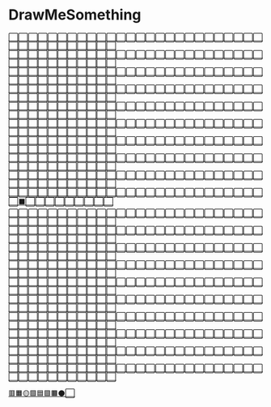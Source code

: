 # DrawMeSomething

[⬜](https://shayneintsu.github.io/DrawMeSomething.github.io?cell=0)[⬜](https://shayneintsu.github.io/DrawMeSomething.github.io?cell=1)[⬜](https://shayneintsu.github.io/DrawMeSomething.github.io?cell=2)[⬜](https://shayneintsu.github.io/DrawMeSomething.github.io?cell=3)[⬜](https://shayneintsu.github.io/DrawMeSomething.github.io?cell=4)[⬜](https://shayneintsu.github.io/DrawMeSomething.github.io?cell=5)[⬜](https://shayneintsu.github.io/DrawMeSomething.github.io?cell=6)[⬜](https://shayneintsu.github.io/DrawMeSomething.github.io?cell=7)[⬜](https://shayneintsu.github.io/DrawMeSomething.github.io?cell=8)[⬜](https://shayneintsu.github.io/DrawMeSomething.github.io?cell=9)[⬜](https://shayneintsu.github.io/DrawMeSomething.github.io?cell=10)[⬜](https://shayneintsu.github.io/DrawMeSomething.github.io?cell=11)[⬜](https://shayneintsu.github.io/DrawMeSomething.github.io?cell=12)[⬜](https://shayneintsu.github.io/DrawMeSomething.github.io?cell=13)[⬜](https://shayneintsu.github.io/DrawMeSomething.github.io?cell=14)[⬜](https://shayneintsu.github.io/DrawMeSomething.github.io?cell=15)[⬜](https://shayneintsu.github.io/DrawMeSomething.github.io?cell=16)[⬜](https://shayneintsu.github.io/DrawMeSomething.github.io?cell=17)[⬜](https://shayneintsu.github.io/DrawMeSomething.github.io?cell=18)[⬜](https://shayneintsu.github.io/DrawMeSomething.github.io?cell=19)[⬜](https://shayneintsu.github.io/DrawMeSomething.github.io?cell=20)[⬜](https://shayneintsu.github.io/DrawMeSomething.github.io?cell=21)[⬜](https://shayneintsu.github.io/DrawMeSomething.github.io?cell=22)[⬜](https://shayneintsu.github.io/DrawMeSomething.github.io?cell=23)[⬜](https://shayneintsu.github.io/DrawMeSomething.github.io?cell=24)[⬜](https://shayneintsu.github.io/DrawMeSomething.github.io?cell=25)[⬜](https://shayneintsu.github.io/DrawMeSomething.github.io?cell=26)[⬜](https://shayneintsu.github.io/DrawMeSomething.github.io?cell=27)[⬜](https://shayneintsu.github.io/DrawMeSomething.github.io?cell=28)[⬜](https://shayneintsu.github.io/DrawMeSomething.github.io?cell=29)[⬜](https://shayneintsu.github.io/DrawMeSomething.github.io?cell=30)[⬜](https://shayneintsu.github.io/DrawMeSomething.github.io?cell=31)[⬜](https://shayneintsu.github.io/DrawMeSomething.github.io?cell=32)[⬜](https://shayneintsu.github.io/DrawMeSomething.github.io?cell=33)[⬜](https://shayneintsu.github.io/DrawMeSomething.github.io?cell=34)[⬜](https://shayneintsu.github.io/DrawMeSomething.github.io?cell=35)[⬜](https://shayneintsu.github.io/DrawMeSomething.github.io?cell=36)
[⬜](https://shayneintsu.github.io/DrawMeSomething.github.io?cell=100)[⬜](https://shayneintsu.github.io/DrawMeSomething.github.io?cell=101)[⬜](https://shayneintsu.github.io/DrawMeSomething.github.io?cell=102)[⬜](https://shayneintsu.github.io/DrawMeSomething.github.io?cell=103)[⬜](https://shayneintsu.github.io/DrawMeSomething.github.io?cell=104)[⬜](https://shayneintsu.github.io/DrawMeSomething.github.io?cell=105)[⬜](https://shayneintsu.github.io/DrawMeSomething.github.io?cell=106)[⬜](https://shayneintsu.github.io/DrawMeSomething.github.io?cell=107)[⬜](https://shayneintsu.github.io/DrawMeSomething.github.io?cell=108)[⬜](https://shayneintsu.github.io/DrawMeSomething.github.io?cell=109)[⬜](https://shayneintsu.github.io/DrawMeSomething.github.io?cell=110)[⬜](https://shayneintsu.github.io/DrawMeSomething.github.io?cell=111)[⬜](https://shayneintsu.github.io/DrawMeSomething.github.io?cell=112)[⬜](https://shayneintsu.github.io/DrawMeSomething.github.io?cell=113)[⬜](https://shayneintsu.github.io/DrawMeSomething.github.io?cell=114)[⬜](https://shayneintsu.github.io/DrawMeSomething.github.io?cell=115)[⬜](https://shayneintsu.github.io/DrawMeSomething.github.io?cell=116)[⬜](https://shayneintsu.github.io/DrawMeSomething.github.io?cell=117)[⬜](https://shayneintsu.github.io/DrawMeSomething.github.io?cell=118)[⬜](https://shayneintsu.github.io/DrawMeSomething.github.io?cell=119)[⬜](https://shayneintsu.github.io/DrawMeSomething.github.io?cell=120)[⬜](https://shayneintsu.github.io/DrawMeSomething.github.io?cell=121)[⬜](https://shayneintsu.github.io/DrawMeSomething.github.io?cell=122)[⬜](https://shayneintsu.github.io/DrawMeSomething.github.io?cell=123)[⬜](https://shayneintsu.github.io/DrawMeSomething.github.io?cell=124)[⬜](https://shayneintsu.github.io/DrawMeSomething.github.io?cell=125)[⬜](https://shayneintsu.github.io/DrawMeSomething.github.io?cell=126)[⬜](https://shayneintsu.github.io/DrawMeSomething.github.io?cell=127)[⬜](https://shayneintsu.github.io/DrawMeSomething.github.io?cell=128)[⬜](https://shayneintsu.github.io/DrawMeSomething.github.io?cell=129)[⬜](https://shayneintsu.github.io/DrawMeSomething.github.io?cell=130)[⬜](https://shayneintsu.github.io/DrawMeSomething.github.io?cell=131)[⬜](https://shayneintsu.github.io/DrawMeSomething.github.io?cell=132)[⬜](https://shayneintsu.github.io/DrawMeSomething.github.io?cell=133)[⬜](https://shayneintsu.github.io/DrawMeSomething.github.io?cell=134)[⬜](https://shayneintsu.github.io/DrawMeSomething.github.io?cell=135)[⬜](https://shayneintsu.github.io/DrawMeSomething.github.io?cell=136)
[⬜](https://shayneintsu.github.io/DrawMeSomething.github.io?cell=200)[⬜](https://shayneintsu.github.io/DrawMeSomething.github.io?cell=201)[⬜](https://shayneintsu.github.io/DrawMeSomething.github.io?cell=202)[⬜](https://shayneintsu.github.io/DrawMeSomething.github.io?cell=203)[⬜](https://shayneintsu.github.io/DrawMeSomething.github.io?cell=204)[⬜](https://shayneintsu.github.io/DrawMeSomething.github.io?cell=205)[⬜](https://shayneintsu.github.io/DrawMeSomething.github.io?cell=206)[⬜](https://shayneintsu.github.io/DrawMeSomething.github.io?cell=207)[⬜](https://shayneintsu.github.io/DrawMeSomething.github.io?cell=208)[⬜](https://shayneintsu.github.io/DrawMeSomething.github.io?cell=209)[⬜](https://shayneintsu.github.io/DrawMeSomething.github.io?cell=210)[⬜](https://shayneintsu.github.io/DrawMeSomething.github.io?cell=211)[⬜](https://shayneintsu.github.io/DrawMeSomething.github.io?cell=212)[⬜](https://shayneintsu.github.io/DrawMeSomething.github.io?cell=213)[⬜](https://shayneintsu.github.io/DrawMeSomething.github.io?cell=214)[⬜](https://shayneintsu.github.io/DrawMeSomething.github.io?cell=215)[⬜](https://shayneintsu.github.io/DrawMeSomething.github.io?cell=216)[⬜](https://shayneintsu.github.io/DrawMeSomething.github.io?cell=217)[⬜](https://shayneintsu.github.io/DrawMeSomething.github.io?cell=218)[⬜](https://shayneintsu.github.io/DrawMeSomething.github.io?cell=219)[⬜](https://shayneintsu.github.io/DrawMeSomething.github.io?cell=220)[⬜](https://shayneintsu.github.io/DrawMeSomething.github.io?cell=221)[⬜](https://shayneintsu.github.io/DrawMeSomething.github.io?cell=222)[⬜](https://shayneintsu.github.io/DrawMeSomething.github.io?cell=223)[⬜](https://shayneintsu.github.io/DrawMeSomething.github.io?cell=224)[⬜](https://shayneintsu.github.io/DrawMeSomething.github.io?cell=225)[⬜](https://shayneintsu.github.io/DrawMeSomething.github.io?cell=226)[⬜](https://shayneintsu.github.io/DrawMeSomething.github.io?cell=227)[⬜](https://shayneintsu.github.io/DrawMeSomething.github.io?cell=228)[⬜](https://shayneintsu.github.io/DrawMeSomething.github.io?cell=229)[⬜](https://shayneintsu.github.io/DrawMeSomething.github.io?cell=230)[⬜](https://shayneintsu.github.io/DrawMeSomething.github.io?cell=231)[⬜](https://shayneintsu.github.io/DrawMeSomething.github.io?cell=232)[⬜](https://shayneintsu.github.io/DrawMeSomething.github.io?cell=233)[⬜](https://shayneintsu.github.io/DrawMeSomething.github.io?cell=234)[⬜](https://shayneintsu.github.io/DrawMeSomething.github.io?cell=235)[⬜](https://shayneintsu.github.io/DrawMeSomething.github.io?cell=236)
[⬜](https://shayneintsu.github.io/DrawMeSomething.github.io?cell=300)[⬜](https://shayneintsu.github.io/DrawMeSomething.github.io?cell=301)[⬜](https://shayneintsu.github.io/DrawMeSomething.github.io?cell=302)[⬜](https://shayneintsu.github.io/DrawMeSomething.github.io?cell=303)[⬜](https://shayneintsu.github.io/DrawMeSomething.github.io?cell=304)[⬜](https://shayneintsu.github.io/DrawMeSomething.github.io?cell=305)[⬜](https://shayneintsu.github.io/DrawMeSomething.github.io?cell=306)[⬜](https://shayneintsu.github.io/DrawMeSomething.github.io?cell=307)[⬜](https://shayneintsu.github.io/DrawMeSomething.github.io?cell=308)[⬜](https://shayneintsu.github.io/DrawMeSomething.github.io?cell=309)[⬜](https://shayneintsu.github.io/DrawMeSomething.github.io?cell=310)[⬜](https://shayneintsu.github.io/DrawMeSomething.github.io?cell=311)[⬜](https://shayneintsu.github.io/DrawMeSomething.github.io?cell=312)[⬜](https://shayneintsu.github.io/DrawMeSomething.github.io?cell=313)[⬜](https://shayneintsu.github.io/DrawMeSomething.github.io?cell=314)[⬜](https://shayneintsu.github.io/DrawMeSomething.github.io?cell=315)[⬜](https://shayneintsu.github.io/DrawMeSomething.github.io?cell=316)[⬜](https://shayneintsu.github.io/DrawMeSomething.github.io?cell=317)[⬜](https://shayneintsu.github.io/DrawMeSomething.github.io?cell=318)[⬜](https://shayneintsu.github.io/DrawMeSomething.github.io?cell=319)[⬜](https://shayneintsu.github.io/DrawMeSomething.github.io?cell=320)[⬜](https://shayneintsu.github.io/DrawMeSomething.github.io?cell=321)[⬜](https://shayneintsu.github.io/DrawMeSomething.github.io?cell=322)[⬜](https://shayneintsu.github.io/DrawMeSomething.github.io?cell=323)[⬜](https://shayneintsu.github.io/DrawMeSomething.github.io?cell=324)[⬜](https://shayneintsu.github.io/DrawMeSomething.github.io?cell=325)[⬜](https://shayneintsu.github.io/DrawMeSomething.github.io?cell=326)[⬜](https://shayneintsu.github.io/DrawMeSomething.github.io?cell=327)[⬜](https://shayneintsu.github.io/DrawMeSomething.github.io?cell=328)[⬜](https://shayneintsu.github.io/DrawMeSomething.github.io?cell=329)[⬜](https://shayneintsu.github.io/DrawMeSomething.github.io?cell=330)[⬜](https://shayneintsu.github.io/DrawMeSomething.github.io?cell=331)[⬜](https://shayneintsu.github.io/DrawMeSomething.github.io?cell=332)[⬜](https://shayneintsu.github.io/DrawMeSomething.github.io?cell=333)[⬜](https://shayneintsu.github.io/DrawMeSomething.github.io?cell=334)[⬜](https://shayneintsu.github.io/DrawMeSomething.github.io?cell=335)[⬜](https://shayneintsu.github.io/DrawMeSomething.github.io?cell=336)
[⬜](https://shayneintsu.github.io/DrawMeSomething.github.io?cell=400)[⬜](https://shayneintsu.github.io/DrawMeSomething.github.io?cell=401)[⬜](https://shayneintsu.github.io/DrawMeSomething.github.io?cell=402)[⬜](https://shayneintsu.github.io/DrawMeSomething.github.io?cell=403)[⬜](https://shayneintsu.github.io/DrawMeSomething.github.io?cell=404)[⬜](https://shayneintsu.github.io/DrawMeSomething.github.io?cell=405)[⬜](https://shayneintsu.github.io/DrawMeSomething.github.io?cell=406)[⬜](https://shayneintsu.github.io/DrawMeSomething.github.io?cell=407)[⬜](https://shayneintsu.github.io/DrawMeSomething.github.io?cell=408)[⬜](https://shayneintsu.github.io/DrawMeSomething.github.io?cell=409)[⬜](https://shayneintsu.github.io/DrawMeSomething.github.io?cell=410)[⬜](https://shayneintsu.github.io/DrawMeSomething.github.io?cell=411)[⬜](https://shayneintsu.github.io/DrawMeSomething.github.io?cell=412)[⬜](https://shayneintsu.github.io/DrawMeSomething.github.io?cell=413)[⬜](https://shayneintsu.github.io/DrawMeSomething.github.io?cell=414)[⬜](https://shayneintsu.github.io/DrawMeSomething.github.io?cell=415)[⬜](https://shayneintsu.github.io/DrawMeSomething.github.io?cell=416)[⬜](https://shayneintsu.github.io/DrawMeSomething.github.io?cell=417)[⬜](https://shayneintsu.github.io/DrawMeSomething.github.io?cell=418)[⬜](https://shayneintsu.github.io/DrawMeSomething.github.io?cell=419)[⬜](https://shayneintsu.github.io/DrawMeSomething.github.io?cell=420)[⬜](https://shayneintsu.github.io/DrawMeSomething.github.io?cell=421)[⬜](https://shayneintsu.github.io/DrawMeSomething.github.io?cell=422)[⬜](https://shayneintsu.github.io/DrawMeSomething.github.io?cell=423)[⬜](https://shayneintsu.github.io/DrawMeSomething.github.io?cell=424)[⬜](https://shayneintsu.github.io/DrawMeSomething.github.io?cell=425)[⬜](https://shayneintsu.github.io/DrawMeSomething.github.io?cell=426)[⬜](https://shayneintsu.github.io/DrawMeSomething.github.io?cell=427)[⬜](https://shayneintsu.github.io/DrawMeSomething.github.io?cell=428)[⬜](https://shayneintsu.github.io/DrawMeSomething.github.io?cell=429)[⬜](https://shayneintsu.github.io/DrawMeSomething.github.io?cell=430)[⬜](https://shayneintsu.github.io/DrawMeSomething.github.io?cell=431)[⬜](https://shayneintsu.github.io/DrawMeSomething.github.io?cell=432)[⬜](https://shayneintsu.github.io/DrawMeSomething.github.io?cell=433)[⬜](https://shayneintsu.github.io/DrawMeSomething.github.io?cell=434)[⬜](https://shayneintsu.github.io/DrawMeSomething.github.io?cell=435)[⬜](https://shayneintsu.github.io/DrawMeSomething.github.io?cell=436)
[⬜](https://shayneintsu.github.io/DrawMeSomething.github.io?cell=500)[⬜](https://shayneintsu.github.io/DrawMeSomething.github.io?cell=501)[⬜](https://shayneintsu.github.io/DrawMeSomething.github.io?cell=502)[⬜](https://shayneintsu.github.io/DrawMeSomething.github.io?cell=503)[⬜](https://shayneintsu.github.io/DrawMeSomething.github.io?cell=504)[⬜](https://shayneintsu.github.io/DrawMeSomething.github.io?cell=505)[⬜](https://shayneintsu.github.io/DrawMeSomething.github.io?cell=506)[⬜](https://shayneintsu.github.io/DrawMeSomething.github.io?cell=507)[⬜](https://shayneintsu.github.io/DrawMeSomething.github.io?cell=508)[⬜](https://shayneintsu.github.io/DrawMeSomething.github.io?cell=509)[⬜](https://shayneintsu.github.io/DrawMeSomething.github.io?cell=510)[⬜](https://shayneintsu.github.io/DrawMeSomething.github.io?cell=511)[⬜](https://shayneintsu.github.io/DrawMeSomething.github.io?cell=512)[⬜](https://shayneintsu.github.io/DrawMeSomething.github.io?cell=513)[⬜](https://shayneintsu.github.io/DrawMeSomething.github.io?cell=514)[⬜](https://shayneintsu.github.io/DrawMeSomething.github.io?cell=515)[⬜](https://shayneintsu.github.io/DrawMeSomething.github.io?cell=516)[⬜](https://shayneintsu.github.io/DrawMeSomething.github.io?cell=517)[⬜](https://shayneintsu.github.io/DrawMeSomething.github.io?cell=518)[⬜](https://shayneintsu.github.io/DrawMeSomething.github.io?cell=519)[⬜](https://shayneintsu.github.io/DrawMeSomething.github.io?cell=520)[⬜](https://shayneintsu.github.io/DrawMeSomething.github.io?cell=521)[⬜](https://shayneintsu.github.io/DrawMeSomething.github.io?cell=522)[⬜](https://shayneintsu.github.io/DrawMeSomething.github.io?cell=523)[⬜](https://shayneintsu.github.io/DrawMeSomething.github.io?cell=524)[⬜](https://shayneintsu.github.io/DrawMeSomething.github.io?cell=525)[⬜](https://shayneintsu.github.io/DrawMeSomething.github.io?cell=526)[⬜](https://shayneintsu.github.io/DrawMeSomething.github.io?cell=527)[⬜](https://shayneintsu.github.io/DrawMeSomething.github.io?cell=528)[⬜](https://shayneintsu.github.io/DrawMeSomething.github.io?cell=529)[⬜](https://shayneintsu.github.io/DrawMeSomething.github.io?cell=530)[⬜](https://shayneintsu.github.io/DrawMeSomething.github.io?cell=531)[⬜](https://shayneintsu.github.io/DrawMeSomething.github.io?cell=532)[⬜](https://shayneintsu.github.io/DrawMeSomething.github.io?cell=533)[⬜](https://shayneintsu.github.io/DrawMeSomething.github.io?cell=534)[⬜](https://shayneintsu.github.io/DrawMeSomething.github.io?cell=535)[⬜](https://shayneintsu.github.io/DrawMeSomething.github.io?cell=536)
[⬜](https://shayneintsu.github.io/DrawMeSomething.github.io?cell=600)[⬜](https://shayneintsu.github.io/DrawMeSomething.github.io?cell=601)[⬜](https://shayneintsu.github.io/DrawMeSomething.github.io?cell=602)[⬜](https://shayneintsu.github.io/DrawMeSomething.github.io?cell=603)[⬜](https://shayneintsu.github.io/DrawMeSomething.github.io?cell=604)[⬜](https://shayneintsu.github.io/DrawMeSomething.github.io?cell=605)[⬜](https://shayneintsu.github.io/DrawMeSomething.github.io?cell=606)[⬜](https://shayneintsu.github.io/DrawMeSomething.github.io?cell=607)[⬜](https://shayneintsu.github.io/DrawMeSomething.github.io?cell=608)[⬜](https://shayneintsu.github.io/DrawMeSomething.github.io?cell=609)[⬜](https://shayneintsu.github.io/DrawMeSomething.github.io?cell=610)[⬜](https://shayneintsu.github.io/DrawMeSomething.github.io?cell=611)[⬜](https://shayneintsu.github.io/DrawMeSomething.github.io?cell=612)[⬜](https://shayneintsu.github.io/DrawMeSomething.github.io?cell=613)[⬜](https://shayneintsu.github.io/DrawMeSomething.github.io?cell=614)[⬜](https://shayneintsu.github.io/DrawMeSomething.github.io?cell=615)[⬜](https://shayneintsu.github.io/DrawMeSomething.github.io?cell=616)[⬜](https://shayneintsu.github.io/DrawMeSomething.github.io?cell=617)[⬜](https://shayneintsu.github.io/DrawMeSomething.github.io?cell=618)[⬜](https://shayneintsu.github.io/DrawMeSomething.github.io?cell=619)[⬜](https://shayneintsu.github.io/DrawMeSomething.github.io?cell=620)[⬜](https://shayneintsu.github.io/DrawMeSomething.github.io?cell=621)[⬜](https://shayneintsu.github.io/DrawMeSomething.github.io?cell=622)[⬜](https://shayneintsu.github.io/DrawMeSomething.github.io?cell=623)[⬜](https://shayneintsu.github.io/DrawMeSomething.github.io?cell=624)[⬜](https://shayneintsu.github.io/DrawMeSomething.github.io?cell=625)[⬜](https://shayneintsu.github.io/DrawMeSomething.github.io?cell=626)[⬜](https://shayneintsu.github.io/DrawMeSomething.github.io?cell=627)[⬜](https://shayneintsu.github.io/DrawMeSomething.github.io?cell=628)[⬜](https://shayneintsu.github.io/DrawMeSomething.github.io?cell=629)[⬜](https://shayneintsu.github.io/DrawMeSomething.github.io?cell=630)[⬜](https://shayneintsu.github.io/DrawMeSomething.github.io?cell=631)[⬜](https://shayneintsu.github.io/DrawMeSomething.github.io?cell=632)[⬜](https://shayneintsu.github.io/DrawMeSomething.github.io?cell=633)[⬜](https://shayneintsu.github.io/DrawMeSomething.github.io?cell=634)[⬜](https://shayneintsu.github.io/DrawMeSomething.github.io?cell=635)[⬜](https://shayneintsu.github.io/DrawMeSomething.github.io?cell=636)
[⬜](https://shayneintsu.github.io/DrawMeSomething.github.io?cell=700)[⬜](https://shayneintsu.github.io/DrawMeSomething.github.io?cell=701)[⬜](https://shayneintsu.github.io/DrawMeSomething.github.io?cell=702)[⬜](https://shayneintsu.github.io/DrawMeSomething.github.io?cell=703)[⬜](https://shayneintsu.github.io/DrawMeSomething.github.io?cell=704)[⬜](https://shayneintsu.github.io/DrawMeSomething.github.io?cell=705)[⬜](https://shayneintsu.github.io/DrawMeSomething.github.io?cell=706)[⬜](https://shayneintsu.github.io/DrawMeSomething.github.io?cell=707)[⬜](https://shayneintsu.github.io/DrawMeSomething.github.io?cell=708)[⬜](https://shayneintsu.github.io/DrawMeSomething.github.io?cell=709)[⬜](https://shayneintsu.github.io/DrawMeSomething.github.io?cell=710)[⬜](https://shayneintsu.github.io/DrawMeSomething.github.io?cell=711)[⬜](https://shayneintsu.github.io/DrawMeSomething.github.io?cell=712)[⬜](https://shayneintsu.github.io/DrawMeSomething.github.io?cell=713)[⬜](https://shayneintsu.github.io/DrawMeSomething.github.io?cell=714)[⬜](https://shayneintsu.github.io/DrawMeSomething.github.io?cell=715)[⬜](https://shayneintsu.github.io/DrawMeSomething.github.io?cell=716)[⬜](https://shayneintsu.github.io/DrawMeSomething.github.io?cell=717)[⬜](https://shayneintsu.github.io/DrawMeSomething.github.io?cell=718)[⬜](https://shayneintsu.github.io/DrawMeSomething.github.io?cell=719)[⬜](https://shayneintsu.github.io/DrawMeSomething.github.io?cell=720)[⬜](https://shayneintsu.github.io/DrawMeSomething.github.io?cell=721)[⬜](https://shayneintsu.github.io/DrawMeSomething.github.io?cell=722)[⬜](https://shayneintsu.github.io/DrawMeSomething.github.io?cell=723)[⬜](https://shayneintsu.github.io/DrawMeSomething.github.io?cell=724)[⬜](https://shayneintsu.github.io/DrawMeSomething.github.io?cell=725)[⬜](https://shayneintsu.github.io/DrawMeSomething.github.io?cell=726)[⬜](https://shayneintsu.github.io/DrawMeSomething.github.io?cell=727)[⬜](https://shayneintsu.github.io/DrawMeSomething.github.io?cell=728)[⬜](https://shayneintsu.github.io/DrawMeSomething.github.io?cell=729)[⬜](https://shayneintsu.github.io/DrawMeSomething.github.io?cell=730)[⬜](https://shayneintsu.github.io/DrawMeSomething.github.io?cell=731)[⬜](https://shayneintsu.github.io/DrawMeSomething.github.io?cell=732)[⬜](https://shayneintsu.github.io/DrawMeSomething.github.io?cell=733)[⬜](https://shayneintsu.github.io/DrawMeSomething.github.io?cell=734)[⬜](https://shayneintsu.github.io/DrawMeSomething.github.io?cell=735)[⬜](https://shayneintsu.github.io/DrawMeSomething.github.io?cell=736)
[⬜](https://shayneintsu.github.io/DrawMeSomething.github.io?cell=800)[⬜](https://shayneintsu.github.io/DrawMeSomething.github.io?cell=801)[⬜](https://shayneintsu.github.io/DrawMeSomething.github.io?cell=802)[⬜](https://shayneintsu.github.io/DrawMeSomething.github.io?cell=803)[⬜](https://shayneintsu.github.io/DrawMeSomething.github.io?cell=804)[⬜](https://shayneintsu.github.io/DrawMeSomething.github.io?cell=805)[⬜](https://shayneintsu.github.io/DrawMeSomething.github.io?cell=806)[⬜](https://shayneintsu.github.io/DrawMeSomething.github.io?cell=807)[⬜](https://shayneintsu.github.io/DrawMeSomething.github.io?cell=808)[⬜](https://shayneintsu.github.io/DrawMeSomething.github.io?cell=809)[⬜](https://shayneintsu.github.io/DrawMeSomething.github.io?cell=810)[⬜](https://shayneintsu.github.io/DrawMeSomething.github.io?cell=811)[⬜](https://shayneintsu.github.io/DrawMeSomething.github.io?cell=812)[⬜](https://shayneintsu.github.io/DrawMeSomething.github.io?cell=813)[⬜](https://shayneintsu.github.io/DrawMeSomething.github.io?cell=814)[⬜](https://shayneintsu.github.io/DrawMeSomething.github.io?cell=815)[⬜](https://shayneintsu.github.io/DrawMeSomething.github.io?cell=816)[⬜](https://shayneintsu.github.io/DrawMeSomething.github.io?cell=817)[⬜](https://shayneintsu.github.io/DrawMeSomething.github.io?cell=818)[⬜](https://shayneintsu.github.io/DrawMeSomething.github.io?cell=819)[⬜](https://shayneintsu.github.io/DrawMeSomething.github.io?cell=820)[⬜](https://shayneintsu.github.io/DrawMeSomething.github.io?cell=821)[⬜](https://shayneintsu.github.io/DrawMeSomething.github.io?cell=822)[⬜](https://shayneintsu.github.io/DrawMeSomething.github.io?cell=823)[⬜](https://shayneintsu.github.io/DrawMeSomething.github.io?cell=824)[⬜](https://shayneintsu.github.io/DrawMeSomething.github.io?cell=825)[⬜](https://shayneintsu.github.io/DrawMeSomething.github.io?cell=826)[⬜](https://shayneintsu.github.io/DrawMeSomething.github.io?cell=827)[⬜](https://shayneintsu.github.io/DrawMeSomething.github.io?cell=828)[⬜](https://shayneintsu.github.io/DrawMeSomething.github.io?cell=829)[⬜](https://shayneintsu.github.io/DrawMeSomething.github.io?cell=830)[⬜](https://shayneintsu.github.io/DrawMeSomething.github.io?cell=831)[⬜](https://shayneintsu.github.io/DrawMeSomething.github.io?cell=832)[⬜](https://shayneintsu.github.io/DrawMeSomething.github.io?cell=833)[⬜](https://shayneintsu.github.io/DrawMeSomething.github.io?cell=834)[⬜](https://shayneintsu.github.io/DrawMeSomething.github.io?cell=835)[⬜](https://shayneintsu.github.io/DrawMeSomething.github.io?cell=836)
[⬜](https://shayneintsu.github.io/DrawMeSomething.github.io?cell=900)[⬜](https://shayneintsu.github.io/DrawMeSomething.github.io?cell=901)[⬜](https://shayneintsu.github.io/DrawMeSomething.github.io?cell=902)[⬜](https://shayneintsu.github.io/DrawMeSomething.github.io?cell=903)[⬜](https://shayneintsu.github.io/DrawMeSomething.github.io?cell=904)[⬜](https://shayneintsu.github.io/DrawMeSomething.github.io?cell=905)[⬜](https://shayneintsu.github.io/DrawMeSomething.github.io?cell=906)[⬜](https://shayneintsu.github.io/DrawMeSomething.github.io?cell=907)[⬜](https://shayneintsu.github.io/DrawMeSomething.github.io?cell=908)[⬜](https://shayneintsu.github.io/DrawMeSomething.github.io?cell=909)[⬜](https://shayneintsu.github.io/DrawMeSomething.github.io?cell=910)[⬜](https://shayneintsu.github.io/DrawMeSomething.github.io?cell=911)[⬜](https://shayneintsu.github.io/DrawMeSomething.github.io?cell=912)[⬜](https://shayneintsu.github.io/DrawMeSomething.github.io?cell=913)[⬜](https://shayneintsu.github.io/DrawMeSomething.github.io?cell=914)[⬜](https://shayneintsu.github.io/DrawMeSomething.github.io?cell=915)[⬜](https://shayneintsu.github.io/DrawMeSomething.github.io?cell=916)[⬜](https://shayneintsu.github.io/DrawMeSomething.github.io?cell=917)[⬜](https://shayneintsu.github.io/DrawMeSomething.github.io?cell=918)[⬜](https://shayneintsu.github.io/DrawMeSomething.github.io?cell=919)[⬜](https://shayneintsu.github.io/DrawMeSomething.github.io?cell=920)[⬜](https://shayneintsu.github.io/DrawMeSomething.github.io?cell=921)[⬜](https://shayneintsu.github.io/DrawMeSomething.github.io?cell=922)[⬜](https://shayneintsu.github.io/DrawMeSomething.github.io?cell=923)[⬜](https://shayneintsu.github.io/DrawMeSomething.github.io?cell=924)[⬜](https://shayneintsu.github.io/DrawMeSomething.github.io?cell=925)[⬜](https://shayneintsu.github.io/DrawMeSomething.github.io?cell=926)[⬛](https://shayneintsu.github.io/DrawMeSomething.github.io?cell=927)[⬜](https://shayneintsu.github.io/DrawMeSomething.github.io?cell=928)[⬜](https://shayneintsu.github.io/DrawMeSomething.github.io?cell=929)[⬜](https://shayneintsu.github.io/DrawMeSomething.github.io?cell=930)[⬜](https://shayneintsu.github.io/DrawMeSomething.github.io?cell=931)[⬜](https://shayneintsu.github.io/DrawMeSomething.github.io?cell=932)[⬜](https://shayneintsu.github.io/DrawMeSomething.github.io?cell=933)[⬜](https://shayneintsu.github.io/DrawMeSomething.github.io?cell=934)[⬜](https://shayneintsu.github.io/DrawMeSomething.github.io?cell=935)[⬜](https://shayneintsu.github.io/DrawMeSomething.github.io?cell=936)
[⬜](https://shayneintsu.github.io/DrawMeSomething.github.io?cell=1000)[⬜](https://shayneintsu.github.io/DrawMeSomething.github.io?cell=1001)[⬜](https://shayneintsu.github.io/DrawMeSomething.github.io?cell=1002)[⬜](https://shayneintsu.github.io/DrawMeSomething.github.io?cell=1003)[⬜](https://shayneintsu.github.io/DrawMeSomething.github.io?cell=1004)[⬜](https://shayneintsu.github.io/DrawMeSomething.github.io?cell=1005)[⬜](https://shayneintsu.github.io/DrawMeSomething.github.io?cell=1006)[⬜](https://shayneintsu.github.io/DrawMeSomething.github.io?cell=1007)[⬜](https://shayneintsu.github.io/DrawMeSomething.github.io?cell=1008)[⬜](https://shayneintsu.github.io/DrawMeSomething.github.io?cell=1009)[⬜](https://shayneintsu.github.io/DrawMeSomething.github.io?cell=1010)[⬜](https://shayneintsu.github.io/DrawMeSomething.github.io?cell=1011)[⬜](https://shayneintsu.github.io/DrawMeSomething.github.io?cell=1012)[⬜](https://shayneintsu.github.io/DrawMeSomething.github.io?cell=1013)[⬜](https://shayneintsu.github.io/DrawMeSomething.github.io?cell=1014)[⬜](https://shayneintsu.github.io/DrawMeSomething.github.io?cell=1015)[⬜](https://shayneintsu.github.io/DrawMeSomething.github.io?cell=1016)[⬜](https://shayneintsu.github.io/DrawMeSomething.github.io?cell=1017)[⬜](https://shayneintsu.github.io/DrawMeSomething.github.io?cell=1018)[⬜](https://shayneintsu.github.io/DrawMeSomething.github.io?cell=1019)[⬜](https://shayneintsu.github.io/DrawMeSomething.github.io?cell=1020)[⬜](https://shayneintsu.github.io/DrawMeSomething.github.io?cell=1021)[⬜](https://shayneintsu.github.io/DrawMeSomething.github.io?cell=1022)[⬜](https://shayneintsu.github.io/DrawMeSomething.github.io?cell=1023)[⬜](https://shayneintsu.github.io/DrawMeSomething.github.io?cell=1024)[⬜](https://shayneintsu.github.io/DrawMeSomething.github.io?cell=1025)[⬜](https://shayneintsu.github.io/DrawMeSomething.github.io?cell=1026)[⬜](https://shayneintsu.github.io/DrawMeSomething.github.io?cell=1027)[⬜](https://shayneintsu.github.io/DrawMeSomething.github.io?cell=1028)[⬜](https://shayneintsu.github.io/DrawMeSomething.github.io?cell=1029)[⬜](https://shayneintsu.github.io/DrawMeSomething.github.io?cell=1030)[⬜](https://shayneintsu.github.io/DrawMeSomething.github.io?cell=1031)[⬜](https://shayneintsu.github.io/DrawMeSomething.github.io?cell=1032)[⬜](https://shayneintsu.github.io/DrawMeSomething.github.io?cell=1033)[⬜](https://shayneintsu.github.io/DrawMeSomething.github.io?cell=1034)[⬜](https://shayneintsu.github.io/DrawMeSomething.github.io?cell=1035)[⬜](https://shayneintsu.github.io/DrawMeSomething.github.io?cell=1036)
[⬜](https://shayneintsu.github.io/DrawMeSomething.github.io?cell=1100)[⬜](https://shayneintsu.github.io/DrawMeSomething.github.io?cell=1101)[⬜](https://shayneintsu.github.io/DrawMeSomething.github.io?cell=1102)[⬜](https://shayneintsu.github.io/DrawMeSomething.github.io?cell=1103)[⬜](https://shayneintsu.github.io/DrawMeSomething.github.io?cell=1104)[⬜](https://shayneintsu.github.io/DrawMeSomething.github.io?cell=1105)[⬜](https://shayneintsu.github.io/DrawMeSomething.github.io?cell=1106)[⬜](https://shayneintsu.github.io/DrawMeSomething.github.io?cell=1107)[⬜](https://shayneintsu.github.io/DrawMeSomething.github.io?cell=1108)[⬜](https://shayneintsu.github.io/DrawMeSomething.github.io?cell=1109)[⬜](https://shayneintsu.github.io/DrawMeSomething.github.io?cell=1110)[⬜](https://shayneintsu.github.io/DrawMeSomething.github.io?cell=1111)[⬜](https://shayneintsu.github.io/DrawMeSomething.github.io?cell=1112)[⬜](https://shayneintsu.github.io/DrawMeSomething.github.io?cell=1113)[⬜](https://shayneintsu.github.io/DrawMeSomething.github.io?cell=1114)[⬜](https://shayneintsu.github.io/DrawMeSomething.github.io?cell=1115)[⬜](https://shayneintsu.github.io/DrawMeSomething.github.io?cell=1116)[⬜](https://shayneintsu.github.io/DrawMeSomething.github.io?cell=1117)[⬜](https://shayneintsu.github.io/DrawMeSomething.github.io?cell=1118)[⬜](https://shayneintsu.github.io/DrawMeSomething.github.io?cell=1119)[⬜](https://shayneintsu.github.io/DrawMeSomething.github.io?cell=1120)[⬜](https://shayneintsu.github.io/DrawMeSomething.github.io?cell=1121)[⬜](https://shayneintsu.github.io/DrawMeSomething.github.io?cell=1122)[⬜](https://shayneintsu.github.io/DrawMeSomething.github.io?cell=1123)[⬜](https://shayneintsu.github.io/DrawMeSomething.github.io?cell=1124)[⬜](https://shayneintsu.github.io/DrawMeSomething.github.io?cell=1125)[⬜](https://shayneintsu.github.io/DrawMeSomething.github.io?cell=1126)[⬜](https://shayneintsu.github.io/DrawMeSomething.github.io?cell=1127)[⬜](https://shayneintsu.github.io/DrawMeSomething.github.io?cell=1128)[⬜](https://shayneintsu.github.io/DrawMeSomething.github.io?cell=1129)[⬜](https://shayneintsu.github.io/DrawMeSomething.github.io?cell=1130)[⬜](https://shayneintsu.github.io/DrawMeSomething.github.io?cell=1131)[⬜](https://shayneintsu.github.io/DrawMeSomething.github.io?cell=1132)[⬜](https://shayneintsu.github.io/DrawMeSomething.github.io?cell=1133)[⬜](https://shayneintsu.github.io/DrawMeSomething.github.io?cell=1134)[⬜](https://shayneintsu.github.io/DrawMeSomething.github.io?cell=1135)[⬜](https://shayneintsu.github.io/DrawMeSomething.github.io?cell=1136)
[⬜](https://shayneintsu.github.io/DrawMeSomething.github.io?cell=1200)[⬜](https://shayneintsu.github.io/DrawMeSomething.github.io?cell=1201)[⬜](https://shayneintsu.github.io/DrawMeSomething.github.io?cell=1202)[⬜](https://shayneintsu.github.io/DrawMeSomething.github.io?cell=1203)[⬜](https://shayneintsu.github.io/DrawMeSomething.github.io?cell=1204)[⬜](https://shayneintsu.github.io/DrawMeSomething.github.io?cell=1205)[⬜](https://shayneintsu.github.io/DrawMeSomething.github.io?cell=1206)[⬜](https://shayneintsu.github.io/DrawMeSomething.github.io?cell=1207)[⬜](https://shayneintsu.github.io/DrawMeSomething.github.io?cell=1208)[⬜](https://shayneintsu.github.io/DrawMeSomething.github.io?cell=1209)[⬜](https://shayneintsu.github.io/DrawMeSomething.github.io?cell=1210)[⬜](https://shayneintsu.github.io/DrawMeSomething.github.io?cell=1211)[⬜](https://shayneintsu.github.io/DrawMeSomething.github.io?cell=1212)[⬜](https://shayneintsu.github.io/DrawMeSomething.github.io?cell=1213)[⬜](https://shayneintsu.github.io/DrawMeSomething.github.io?cell=1214)[⬜](https://shayneintsu.github.io/DrawMeSomething.github.io?cell=1215)[⬜](https://shayneintsu.github.io/DrawMeSomething.github.io?cell=1216)[⬜](https://shayneintsu.github.io/DrawMeSomething.github.io?cell=1217)[⬜](https://shayneintsu.github.io/DrawMeSomething.github.io?cell=1218)[⬜](https://shayneintsu.github.io/DrawMeSomething.github.io?cell=1219)[⬜](https://shayneintsu.github.io/DrawMeSomething.github.io?cell=1220)[⬜](https://shayneintsu.github.io/DrawMeSomething.github.io?cell=1221)[⬜](https://shayneintsu.github.io/DrawMeSomething.github.io?cell=1222)[⬜](https://shayneintsu.github.io/DrawMeSomething.github.io?cell=1223)[⬜](https://shayneintsu.github.io/DrawMeSomething.github.io?cell=1224)[⬜](https://shayneintsu.github.io/DrawMeSomething.github.io?cell=1225)[⬜](https://shayneintsu.github.io/DrawMeSomething.github.io?cell=1226)[⬜](https://shayneintsu.github.io/DrawMeSomething.github.io?cell=1227)[⬜](https://shayneintsu.github.io/DrawMeSomething.github.io?cell=1228)[⬜](https://shayneintsu.github.io/DrawMeSomething.github.io?cell=1229)[⬜](https://shayneintsu.github.io/DrawMeSomething.github.io?cell=1230)[⬜](https://shayneintsu.github.io/DrawMeSomething.github.io?cell=1231)[⬜](https://shayneintsu.github.io/DrawMeSomething.github.io?cell=1232)[⬜](https://shayneintsu.github.io/DrawMeSomething.github.io?cell=1233)[⬜](https://shayneintsu.github.io/DrawMeSomething.github.io?cell=1234)[⬜](https://shayneintsu.github.io/DrawMeSomething.github.io?cell=1235)[⬜](https://shayneintsu.github.io/DrawMeSomething.github.io?cell=1236)
[⬜](https://shayneintsu.github.io/DrawMeSomething.github.io?cell=1300)[⬜](https://shayneintsu.github.io/DrawMeSomething.github.io?cell=1301)[⬜](https://shayneintsu.github.io/DrawMeSomething.github.io?cell=1302)[⬜](https://shayneintsu.github.io/DrawMeSomething.github.io?cell=1303)[⬜](https://shayneintsu.github.io/DrawMeSomething.github.io?cell=1304)[⬜](https://shayneintsu.github.io/DrawMeSomething.github.io?cell=1305)[⬜](https://shayneintsu.github.io/DrawMeSomething.github.io?cell=1306)[⬜](https://shayneintsu.github.io/DrawMeSomething.github.io?cell=1307)[⬜](https://shayneintsu.github.io/DrawMeSomething.github.io?cell=1308)[⬜](https://shayneintsu.github.io/DrawMeSomething.github.io?cell=1309)[⬜](https://shayneintsu.github.io/DrawMeSomething.github.io?cell=1310)[⬜](https://shayneintsu.github.io/DrawMeSomething.github.io?cell=1311)[⬜](https://shayneintsu.github.io/DrawMeSomething.github.io?cell=1312)[⬜](https://shayneintsu.github.io/DrawMeSomething.github.io?cell=1313)[⬜](https://shayneintsu.github.io/DrawMeSomething.github.io?cell=1314)[⬜](https://shayneintsu.github.io/DrawMeSomething.github.io?cell=1315)[⬜](https://shayneintsu.github.io/DrawMeSomething.github.io?cell=1316)[⬜](https://shayneintsu.github.io/DrawMeSomething.github.io?cell=1317)[⬜](https://shayneintsu.github.io/DrawMeSomething.github.io?cell=1318)[⬜](https://shayneintsu.github.io/DrawMeSomething.github.io?cell=1319)[⬜](https://shayneintsu.github.io/DrawMeSomething.github.io?cell=1320)[⬜](https://shayneintsu.github.io/DrawMeSomething.github.io?cell=1321)[⬜](https://shayneintsu.github.io/DrawMeSomething.github.io?cell=1322)[⬜](https://shayneintsu.github.io/DrawMeSomething.github.io?cell=1323)[⬜](https://shayneintsu.github.io/DrawMeSomething.github.io?cell=1324)[⬜](https://shayneintsu.github.io/DrawMeSomething.github.io?cell=1325)[⬜](https://shayneintsu.github.io/DrawMeSomething.github.io?cell=1326)[⬜](https://shayneintsu.github.io/DrawMeSomething.github.io?cell=1327)[⬜](https://shayneintsu.github.io/DrawMeSomething.github.io?cell=1328)[⬜](https://shayneintsu.github.io/DrawMeSomething.github.io?cell=1329)[⬜](https://shayneintsu.github.io/DrawMeSomething.github.io?cell=1330)[⬜](https://shayneintsu.github.io/DrawMeSomething.github.io?cell=1331)[⬜](https://shayneintsu.github.io/DrawMeSomething.github.io?cell=1332)[⬜](https://shayneintsu.github.io/DrawMeSomething.github.io?cell=1333)[⬜](https://shayneintsu.github.io/DrawMeSomething.github.io?cell=1334)[⬜](https://shayneintsu.github.io/DrawMeSomething.github.io?cell=1335)[⬜](https://shayneintsu.github.io/DrawMeSomething.github.io?cell=1336)
[⬜](https://shayneintsu.github.io/DrawMeSomething.github.io?cell=1400)[⬜](https://shayneintsu.github.io/DrawMeSomething.github.io?cell=1401)[⬜](https://shayneintsu.github.io/DrawMeSomething.github.io?cell=1402)[⬜](https://shayneintsu.github.io/DrawMeSomething.github.io?cell=1403)[⬜](https://shayneintsu.github.io/DrawMeSomething.github.io?cell=1404)[⬜](https://shayneintsu.github.io/DrawMeSomething.github.io?cell=1405)[⬜](https://shayneintsu.github.io/DrawMeSomething.github.io?cell=1406)[⬜](https://shayneintsu.github.io/DrawMeSomething.github.io?cell=1407)[⬜](https://shayneintsu.github.io/DrawMeSomething.github.io?cell=1408)[⬜](https://shayneintsu.github.io/DrawMeSomething.github.io?cell=1409)[⬜](https://shayneintsu.github.io/DrawMeSomething.github.io?cell=1410)[⬜](https://shayneintsu.github.io/DrawMeSomething.github.io?cell=1411)[⬜](https://shayneintsu.github.io/DrawMeSomething.github.io?cell=1412)[⬜](https://shayneintsu.github.io/DrawMeSomething.github.io?cell=1413)[⬜](https://shayneintsu.github.io/DrawMeSomething.github.io?cell=1414)[⬜](https://shayneintsu.github.io/DrawMeSomething.github.io?cell=1415)[⬜](https://shayneintsu.github.io/DrawMeSomething.github.io?cell=1416)[⬜](https://shayneintsu.github.io/DrawMeSomething.github.io?cell=1417)[⬜](https://shayneintsu.github.io/DrawMeSomething.github.io?cell=1418)[⬜](https://shayneintsu.github.io/DrawMeSomething.github.io?cell=1419)[⬜](https://shayneintsu.github.io/DrawMeSomething.github.io?cell=1420)[⬜](https://shayneintsu.github.io/DrawMeSomething.github.io?cell=1421)[⬜](https://shayneintsu.github.io/DrawMeSomething.github.io?cell=1422)[⬜](https://shayneintsu.github.io/DrawMeSomething.github.io?cell=1423)[⬜](https://shayneintsu.github.io/DrawMeSomething.github.io?cell=1424)[⬜](https://shayneintsu.github.io/DrawMeSomething.github.io?cell=1425)[⬜](https://shayneintsu.github.io/DrawMeSomething.github.io?cell=1426)[⬜](https://shayneintsu.github.io/DrawMeSomething.github.io?cell=1427)[⬜](https://shayneintsu.github.io/DrawMeSomething.github.io?cell=1428)[⬜](https://shayneintsu.github.io/DrawMeSomething.github.io?cell=1429)[⬜](https://shayneintsu.github.io/DrawMeSomething.github.io?cell=1430)[⬜](https://shayneintsu.github.io/DrawMeSomething.github.io?cell=1431)[⬜](https://shayneintsu.github.io/DrawMeSomething.github.io?cell=1432)[⬜](https://shayneintsu.github.io/DrawMeSomething.github.io?cell=1433)[⬜](https://shayneintsu.github.io/DrawMeSomething.github.io?cell=1434)[⬜](https://shayneintsu.github.io/DrawMeSomething.github.io?cell=1435)[⬜](https://shayneintsu.github.io/DrawMeSomething.github.io?cell=1436)
[⬜](https://shayneintsu.github.io/DrawMeSomething.github.io?cell=1500)[⬜](https://shayneintsu.github.io/DrawMeSomething.github.io?cell=1501)[⬜](https://shayneintsu.github.io/DrawMeSomething.github.io?cell=1502)[⬜](https://shayneintsu.github.io/DrawMeSomething.github.io?cell=1503)[⬜](https://shayneintsu.github.io/DrawMeSomething.github.io?cell=1504)[⬜](https://shayneintsu.github.io/DrawMeSomething.github.io?cell=1505)[⬜](https://shayneintsu.github.io/DrawMeSomething.github.io?cell=1506)[⬜](https://shayneintsu.github.io/DrawMeSomething.github.io?cell=1507)[⬜](https://shayneintsu.github.io/DrawMeSomething.github.io?cell=1508)[⬜](https://shayneintsu.github.io/DrawMeSomething.github.io?cell=1509)[⬜](https://shayneintsu.github.io/DrawMeSomething.github.io?cell=1510)[⬜](https://shayneintsu.github.io/DrawMeSomething.github.io?cell=1511)[⬜](https://shayneintsu.github.io/DrawMeSomething.github.io?cell=1512)[⬜](https://shayneintsu.github.io/DrawMeSomething.github.io?cell=1513)[⬜](https://shayneintsu.github.io/DrawMeSomething.github.io?cell=1514)[⬜](https://shayneintsu.github.io/DrawMeSomething.github.io?cell=1515)[⬜](https://shayneintsu.github.io/DrawMeSomething.github.io?cell=1516)[⬜](https://shayneintsu.github.io/DrawMeSomething.github.io?cell=1517)[⬜](https://shayneintsu.github.io/DrawMeSomething.github.io?cell=1518)[⬜](https://shayneintsu.github.io/DrawMeSomething.github.io?cell=1519)[⬜](https://shayneintsu.github.io/DrawMeSomething.github.io?cell=1520)[⬜](https://shayneintsu.github.io/DrawMeSomething.github.io?cell=1521)[⬜](https://shayneintsu.github.io/DrawMeSomething.github.io?cell=1522)[⬜](https://shayneintsu.github.io/DrawMeSomething.github.io?cell=1523)[⬜](https://shayneintsu.github.io/DrawMeSomething.github.io?cell=1524)[⬜](https://shayneintsu.github.io/DrawMeSomething.github.io?cell=1525)[⬜](https://shayneintsu.github.io/DrawMeSomething.github.io?cell=1526)[⬜](https://shayneintsu.github.io/DrawMeSomething.github.io?cell=1527)[⬜](https://shayneintsu.github.io/DrawMeSomething.github.io?cell=1528)[⬜](https://shayneintsu.github.io/DrawMeSomething.github.io?cell=1529)[⬜](https://shayneintsu.github.io/DrawMeSomething.github.io?cell=1530)[⬜](https://shayneintsu.github.io/DrawMeSomething.github.io?cell=1531)[⬜](https://shayneintsu.github.io/DrawMeSomething.github.io?cell=1532)[⬜](https://shayneintsu.github.io/DrawMeSomething.github.io?cell=1533)[⬜](https://shayneintsu.github.io/DrawMeSomething.github.io?cell=1534)[⬜](https://shayneintsu.github.io/DrawMeSomething.github.io?cell=1535)[⬜](https://shayneintsu.github.io/DrawMeSomething.github.io?cell=1536)
[⬜](https://shayneintsu.github.io/DrawMeSomething.github.io?cell=1600)[⬜](https://shayneintsu.github.io/DrawMeSomething.github.io?cell=1601)[⬜](https://shayneintsu.github.io/DrawMeSomething.github.io?cell=1602)[⬜](https://shayneintsu.github.io/DrawMeSomething.github.io?cell=1603)[⬜](https://shayneintsu.github.io/DrawMeSomething.github.io?cell=1604)[⬜](https://shayneintsu.github.io/DrawMeSomething.github.io?cell=1605)[⬜](https://shayneintsu.github.io/DrawMeSomething.github.io?cell=1606)[⬜](https://shayneintsu.github.io/DrawMeSomething.github.io?cell=1607)[⬜](https://shayneintsu.github.io/DrawMeSomething.github.io?cell=1608)[⬜](https://shayneintsu.github.io/DrawMeSomething.github.io?cell=1609)[⬜](https://shayneintsu.github.io/DrawMeSomething.github.io?cell=1610)[⬜](https://shayneintsu.github.io/DrawMeSomething.github.io?cell=1611)[⬜](https://shayneintsu.github.io/DrawMeSomething.github.io?cell=1612)[⬜](https://shayneintsu.github.io/DrawMeSomething.github.io?cell=1613)[⬜](https://shayneintsu.github.io/DrawMeSomething.github.io?cell=1614)[⬜](https://shayneintsu.github.io/DrawMeSomething.github.io?cell=1615)[⬜](https://shayneintsu.github.io/DrawMeSomething.github.io?cell=1616)[⬜](https://shayneintsu.github.io/DrawMeSomething.github.io?cell=1617)[⬜](https://shayneintsu.github.io/DrawMeSomething.github.io?cell=1618)[⬜](https://shayneintsu.github.io/DrawMeSomething.github.io?cell=1619)[⬜](https://shayneintsu.github.io/DrawMeSomething.github.io?cell=1620)[⬜](https://shayneintsu.github.io/DrawMeSomething.github.io?cell=1621)[⬜](https://shayneintsu.github.io/DrawMeSomething.github.io?cell=1622)[⬜](https://shayneintsu.github.io/DrawMeSomething.github.io?cell=1623)[⬜](https://shayneintsu.github.io/DrawMeSomething.github.io?cell=1624)[⬜](https://shayneintsu.github.io/DrawMeSomething.github.io?cell=1625)[⬜](https://shayneintsu.github.io/DrawMeSomething.github.io?cell=1626)[⬜](https://shayneintsu.github.io/DrawMeSomething.github.io?cell=1627)[⬜](https://shayneintsu.github.io/DrawMeSomething.github.io?cell=1628)[⬜](https://shayneintsu.github.io/DrawMeSomething.github.io?cell=1629)[⬜](https://shayneintsu.github.io/DrawMeSomething.github.io?cell=1630)[⬜](https://shayneintsu.github.io/DrawMeSomething.github.io?cell=1631)[⬜](https://shayneintsu.github.io/DrawMeSomething.github.io?cell=1632)[⬜](https://shayneintsu.github.io/DrawMeSomething.github.io?cell=1633)[⬜](https://shayneintsu.github.io/DrawMeSomething.github.io?cell=1634)[⬜](https://shayneintsu.github.io/DrawMeSomething.github.io?cell=1635)[⬜](https://shayneintsu.github.io/DrawMeSomething.github.io?cell=1636)
[⬜](https://shayneintsu.github.io/DrawMeSomething.github.io?cell=1700)[⬜](https://shayneintsu.github.io/DrawMeSomething.github.io?cell=1701)[⬜](https://shayneintsu.github.io/DrawMeSomething.github.io?cell=1702)[⬜](https://shayneintsu.github.io/DrawMeSomething.github.io?cell=1703)[⬜](https://shayneintsu.github.io/DrawMeSomething.github.io?cell=1704)[⬜](https://shayneintsu.github.io/DrawMeSomething.github.io?cell=1705)[⬜](https://shayneintsu.github.io/DrawMeSomething.github.io?cell=1706)[⬜](https://shayneintsu.github.io/DrawMeSomething.github.io?cell=1707)[⬜](https://shayneintsu.github.io/DrawMeSomething.github.io?cell=1708)[⬜](https://shayneintsu.github.io/DrawMeSomething.github.io?cell=1709)[⬜](https://shayneintsu.github.io/DrawMeSomething.github.io?cell=1710)[⬜](https://shayneintsu.github.io/DrawMeSomething.github.io?cell=1711)[⬜](https://shayneintsu.github.io/DrawMeSomething.github.io?cell=1712)[⬜](https://shayneintsu.github.io/DrawMeSomething.github.io?cell=1713)[⬜](https://shayneintsu.github.io/DrawMeSomething.github.io?cell=1714)[⬜](https://shayneintsu.github.io/DrawMeSomething.github.io?cell=1715)[⬜](https://shayneintsu.github.io/DrawMeSomething.github.io?cell=1716)[⬜](https://shayneintsu.github.io/DrawMeSomething.github.io?cell=1717)[⬜](https://shayneintsu.github.io/DrawMeSomething.github.io?cell=1718)[⬜](https://shayneintsu.github.io/DrawMeSomething.github.io?cell=1719)[⬜](https://shayneintsu.github.io/DrawMeSomething.github.io?cell=1720)[⬜](https://shayneintsu.github.io/DrawMeSomething.github.io?cell=1721)[⬜](https://shayneintsu.github.io/DrawMeSomething.github.io?cell=1722)[⬜](https://shayneintsu.github.io/DrawMeSomething.github.io?cell=1723)[⬜](https://shayneintsu.github.io/DrawMeSomething.github.io?cell=1724)[⬜](https://shayneintsu.github.io/DrawMeSomething.github.io?cell=1725)[⬜](https://shayneintsu.github.io/DrawMeSomething.github.io?cell=1726)[⬜](https://shayneintsu.github.io/DrawMeSomething.github.io?cell=1727)[⬜](https://shayneintsu.github.io/DrawMeSomething.github.io?cell=1728)[⬜](https://shayneintsu.github.io/DrawMeSomething.github.io?cell=1729)[⬜](https://shayneintsu.github.io/DrawMeSomething.github.io?cell=1730)[⬜](https://shayneintsu.github.io/DrawMeSomething.github.io?cell=1731)[⬜](https://shayneintsu.github.io/DrawMeSomething.github.io?cell=1732)[⬜](https://shayneintsu.github.io/DrawMeSomething.github.io?cell=1733)[⬜](https://shayneintsu.github.io/DrawMeSomething.github.io?cell=1734)[⬜](https://shayneintsu.github.io/DrawMeSomething.github.io?cell=1735)[⬜](https://shayneintsu.github.io/DrawMeSomething.github.io?cell=1736)
[⬜](https://shayneintsu.github.io/DrawMeSomething.github.io?cell=1800)[⬜](https://shayneintsu.github.io/DrawMeSomething.github.io?cell=1801)[⬜](https://shayneintsu.github.io/DrawMeSomething.github.io?cell=1802)[⬜](https://shayneintsu.github.io/DrawMeSomething.github.io?cell=1803)[⬜](https://shayneintsu.github.io/DrawMeSomething.github.io?cell=1804)[⬜](https://shayneintsu.github.io/DrawMeSomething.github.io?cell=1805)[⬜](https://shayneintsu.github.io/DrawMeSomething.github.io?cell=1806)[⬜](https://shayneintsu.github.io/DrawMeSomething.github.io?cell=1807)[⬜](https://shayneintsu.github.io/DrawMeSomething.github.io?cell=1808)[⬜](https://shayneintsu.github.io/DrawMeSomething.github.io?cell=1809)[⬜](https://shayneintsu.github.io/DrawMeSomething.github.io?cell=1810)[⬜](https://shayneintsu.github.io/DrawMeSomething.github.io?cell=1811)[⬜](https://shayneintsu.github.io/DrawMeSomething.github.io?cell=1812)[⬜](https://shayneintsu.github.io/DrawMeSomething.github.io?cell=1813)[⬜](https://shayneintsu.github.io/DrawMeSomething.github.io?cell=1814)[⬜](https://shayneintsu.github.io/DrawMeSomething.github.io?cell=1815)[⬜](https://shayneintsu.github.io/DrawMeSomething.github.io?cell=1816)[⬜](https://shayneintsu.github.io/DrawMeSomething.github.io?cell=1817)[⬜](https://shayneintsu.github.io/DrawMeSomething.github.io?cell=1818)[⬜](https://shayneintsu.github.io/DrawMeSomething.github.io?cell=1819)[⬜](https://shayneintsu.github.io/DrawMeSomething.github.io?cell=1820)[⬜](https://shayneintsu.github.io/DrawMeSomething.github.io?cell=1821)[⬜](https://shayneintsu.github.io/DrawMeSomething.github.io?cell=1822)[⬜](https://shayneintsu.github.io/DrawMeSomething.github.io?cell=1823)[⬜](https://shayneintsu.github.io/DrawMeSomething.github.io?cell=1824)[⬜](https://shayneintsu.github.io/DrawMeSomething.github.io?cell=1825)[⬜](https://shayneintsu.github.io/DrawMeSomething.github.io?cell=1826)[⬜](https://shayneintsu.github.io/DrawMeSomething.github.io?cell=1827)[⬜](https://shayneintsu.github.io/DrawMeSomething.github.io?cell=1828)[⬜](https://shayneintsu.github.io/DrawMeSomething.github.io?cell=1829)[⬜](https://shayneintsu.github.io/DrawMeSomething.github.io?cell=1830)[⬜](https://shayneintsu.github.io/DrawMeSomething.github.io?cell=1831)[⬜](https://shayneintsu.github.io/DrawMeSomething.github.io?cell=1832)[⬜](https://shayneintsu.github.io/DrawMeSomething.github.io?cell=1833)[⬜](https://shayneintsu.github.io/DrawMeSomething.github.io?cell=1834)[⬜](https://shayneintsu.github.io/DrawMeSomething.github.io?cell=1835)[⬜](https://shayneintsu.github.io/DrawMeSomething.github.io?cell=1836)
[⬜](https://shayneintsu.github.io/DrawMeSomething.github.io?cell=1900)[⬜](https://shayneintsu.github.io/DrawMeSomething.github.io?cell=1901)[⬜](https://shayneintsu.github.io/DrawMeSomething.github.io?cell=1902)[⬜](https://shayneintsu.github.io/DrawMeSomething.github.io?cell=1903)[⬜](https://shayneintsu.github.io/DrawMeSomething.github.io?cell=1904)[⬜](https://shayneintsu.github.io/DrawMeSomething.github.io?cell=1905)[⬜](https://shayneintsu.github.io/DrawMeSomething.github.io?cell=1906)[⬜](https://shayneintsu.github.io/DrawMeSomething.github.io?cell=1907)[⬜](https://shayneintsu.github.io/DrawMeSomething.github.io?cell=1908)[⬜](https://shayneintsu.github.io/DrawMeSomething.github.io?cell=1909)[⬜](https://shayneintsu.github.io/DrawMeSomething.github.io?cell=1910)[⬜](https://shayneintsu.github.io/DrawMeSomething.github.io?cell=1911)[⬜](https://shayneintsu.github.io/DrawMeSomething.github.io?cell=1912)[⬜](https://shayneintsu.github.io/DrawMeSomething.github.io?cell=1913)[⬜](https://shayneintsu.github.io/DrawMeSomething.github.io?cell=1914)[⬜](https://shayneintsu.github.io/DrawMeSomething.github.io?cell=1915)[⬜](https://shayneintsu.github.io/DrawMeSomething.github.io?cell=1916)[⬜](https://shayneintsu.github.io/DrawMeSomething.github.io?cell=1917)[⬜](https://shayneintsu.github.io/DrawMeSomething.github.io?cell=1918)[⬜](https://shayneintsu.github.io/DrawMeSomething.github.io?cell=1919)[⬜](https://shayneintsu.github.io/DrawMeSomething.github.io?cell=1920)[⬜](https://shayneintsu.github.io/DrawMeSomething.github.io?cell=1921)[⬜](https://shayneintsu.github.io/DrawMeSomething.github.io?cell=1922)[⬜](https://shayneintsu.github.io/DrawMeSomething.github.io?cell=1923)[⬜](https://shayneintsu.github.io/DrawMeSomething.github.io?cell=1924)[⬜](https://shayneintsu.github.io/DrawMeSomething.github.io?cell=1925)[⬜](https://shayneintsu.github.io/DrawMeSomething.github.io?cell=1926)[⬜](https://shayneintsu.github.io/DrawMeSomething.github.io?cell=1927)[⬜](https://shayneintsu.github.io/DrawMeSomething.github.io?cell=1928)[⬜](https://shayneintsu.github.io/DrawMeSomething.github.io?cell=1929)[⬜](https://shayneintsu.github.io/DrawMeSomething.github.io?cell=1930)[⬜](https://shayneintsu.github.io/DrawMeSomething.github.io?cell=1931)[⬜](https://shayneintsu.github.io/DrawMeSomething.github.io?cell=1932)[⬜](https://shayneintsu.github.io/DrawMeSomething.github.io?cell=1933)[⬜](https://shayneintsu.github.io/DrawMeSomething.github.io?cell=1934)[⬜](https://shayneintsu.github.io/DrawMeSomething.github.io?cell=1935)[⬜](https://shayneintsu.github.io/DrawMeSomething.github.io?cell=1936)

[🟥](https://shayneintsu.github.io/DrawMeSomething.github.io?cell=-1)[🟧](https://shayneintsu.github.io/DrawMeSomething.github.io?cell=-2)[🟡](https://shayneintsu.github.io/DrawMeSomething.github.io?cell=-3)[🟩](https://shayneintsu.github.io/DrawMeSomething.github.io?cell=-4)[🟦](https://shayneintsu.github.io/DrawMeSomething.github.io?cell=-5)[🟪](https://shayneintsu.github.io/DrawMeSomething.github.io?cell=-6)[🟫](https://shayneintsu.github.io/DrawMeSomething.github.io?cell=-7)[⚫](https://shayneintsu.github.io/DrawMeSomething.github.io?cell=-8)[⬜](https://shayneintsu.github.io/DrawMeSomething.github.io?cell=-9)